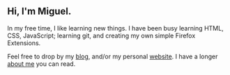 ## Hi, I'm Miguel.

In my free time, I like learning new things. I have been busy learning HTML, CSS, JavaScript; learning git, and creating my own simple Firefox Extensions.

Feel free to drop by my [blog](https://stressed.dev), and/or my personal [website](https://miguelpimentel.do). I have a longer [about me](https://miguelpimentel.do/about) you can read.
